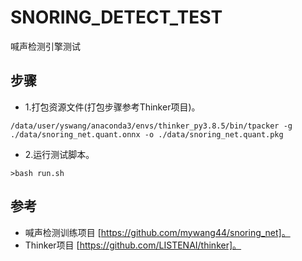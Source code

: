 # SNORING_DETECT_TEST

喊声检测引擎测试

## 步骤

* 1.打包资源文件(打包步骤参考Thinker项目)。

```
/data/user/yswang/anaconda3/envs/thinker_py3.8.5/bin/tpacker -g ./data/snoring_net.quant.onnx -o ./data/snoring_net.quant.pkg
```

* 2.运行测试脚本。

```
>bash run.sh
```

## 参考

* 喊声检测训练项目 [https://github.com/mywang44/snoring_net]。
* Thinker项目 [https://github.com/LISTENAI/thinker]。
